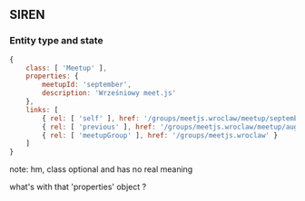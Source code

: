 ## SIREN

### Entity type and state

``` js
{
    class: [ 'Meetup' ],
    properties: {
        meetupId: 'september',
        description: 'Wrześniowy meet.js'
    },
    links: [
        { rel: [ 'self' ], href: '/groups/meetjs.wroclaw/meetup/september' },
        { rel: [ 'previous' ], href: '/groups/meetjs.wroclaw/meetup/august' },
        { rel: [ 'meetupGroup' ], href: '/groups/meetjs.wroclaw' }
    ]
}
```

note:
hm, class optional and has no real meaning

what's with that 'properties' object ?